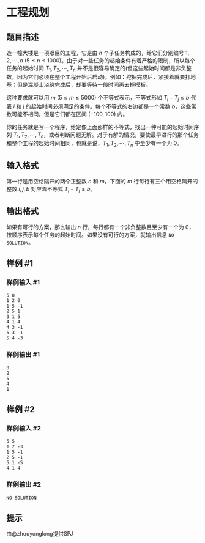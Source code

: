 # 工程规划

## 题目描述

造一幢大楼是一项艰巨的工程，它是由 $n$ 个子任务构成的，给它们分别编号 $1,2,\cdots,n\ (5≤n≤1000)$。由于对一些任务的起始条件有着严格的限制，所以每个任务的起始时间 $T_1,T_2,\cdots,T_n$ 并不是很容易确定的(但这些起始时间都是非负整数，因为它们必须在整个工程开始后启动)。例如：挖掘完成后，紧接着就要打地基；但是混凝土浇筑完成后，却要等待一段时间再去掉模板。

这种要求就可以用 $m\ (5≤m≤5000)$ 个不等式表示，不等式形如 $T_i-T_j≤b$ 代表 $i$ 和 $j$ 的起始时间必须满足的条件。每个不等式的右边都是一个常数 $b$，这些常数可能不相同，但是它们都在区间 $(-100,100)$ 内。

你的任务就是写一个程序，给定像上面那样的不等式，找出一种可能的起始时间序列 $T_1,T_2,\cdots,T_n$，或者判断问题无解。对于有解的情况，要使最早进行的那个任务和整个工程的起始时间相同，也就是说，$T_1,T_2,\cdots,T_n$ 中至少有一个为 $0$。


## 输入格式

第一行是用空格隔开的两个正整数 $n$ 和 $m$，下面的 $m$ 行每行有三个用空格隔开的整数 $i,j,b$ 对应着不等式 $T_i-T_j≤b$。


## 输出格式

如果有可行的方案，那么输出 $n$ 行，每行都有一个非负整数且至少有一个为 $0$，按顺序表示每个任务的起始时间。如果没有可行的方案，就输出信息 `NO SOLUTION`。


## 样例 #1

### 样例输入 #1
```
5 8
1 2 0
1 5 -1
2 5 1
3 1 5
4 1 4
4 3 -1
5 3 -1
5 4 -3
```

### 样例输出 #1

```
0
2
5
4
1
```

## 样例 #2

### 样例输入 #2
```
5 5
1 2 -3
1 5 -1
2 5 -1
5 1 -5
4 1 4
```

### 样例输出 #2

```
NO SOLUTION
```

## 提示

由@zhouyonglong提供SPJ

